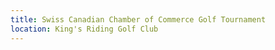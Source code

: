 ```yaml
---
title: Swiss Canadian Chamber of Commerce Golf Tournament
location: King's Riding Golf Club
---
```

